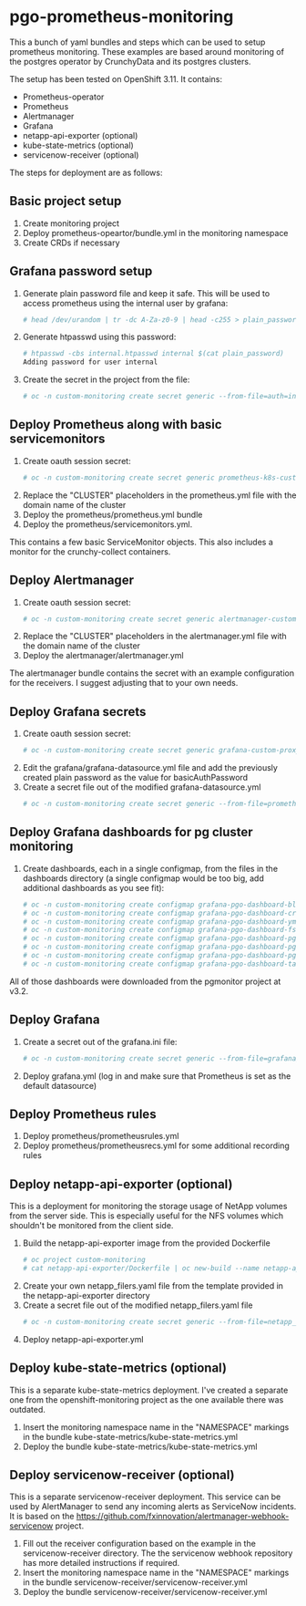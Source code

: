 # pgo-prometheus-monitoring
This a bunch of yaml bundles and steps which can be used to setup prometheus monitoring. These examples are based around monitoring of the postgres operator by CrunchyData and its postgres clusters.

The setup has been tested on OpenShift 3.11. It contains:
* Prometheus-operator
* Prometheus
* Alertmanager
* Grafana
* netapp-api-exporter (optional)
* kube-state-metrics (optional)
* servicenow-receiver (optional)

The steps for deployment are as follows:
## Basic project setup
1. Create monitoring project
1. Deploy prometheus-opeartor/bundle.yml in the monitoring namespace
1. Create CRDs if necessary

## Grafana password setup
1. Generate plain password file and keep it safe. This will be used to access prometheus using the internal user by grafana:
   ```bash
   # head /dev/urandom | tr -dc A-Za-z0-9 | head -c255 > plain_password
   ```
1. Generate htpasswd using this password:
   ```bash
   # htpasswd -cbs internal.htpasswd internal $(cat plain_password)
   Adding password for user internal
   ```
1. Create the secret in the project from the file:
   ```bash
   # oc -n custom-monitoring create secret generic --from-file=auth=internal.htpasswd prometheus-k8s-htpasswd
   ```

## Deploy Prometheus along with basic servicemonitors
1. Create oauth session secret:
   ```bash
   # oc -n custom-monitoring create secret generic prometheus-k8s-custom-proxy --from-literal=session_secret=$(head /dev/urandom | tr -dc A-Za-z0-9 | head -c43)
   ```
1. Replace the "CLUSTER" placeholders in the prometheus.yml file with the domain name of the cluster
1. Deploy the prometheus/prometheus.yml bundle
1. Deploy the prometheus/servicemonitors.yml. 

This contains a few basic ServiceMonitor objects. This also includes a monitor for the crunchy-collect containers.

## Deploy Alertmanager
1. Create oauth session secret:
   ```bash
   # oc -n custom-monitoring create secret generic alertmanager-custom-proxy --from-literal=session_secret=$(head /dev/urandom | tr -dc A-Za-z0-9 | head -c43)
   ```
1. Replace the "CLUSTER" placeholders in the alertmanager.yml file with the domain name of the cluster
1. Deploy the alertmanager/alertmanager.yml

The alertmanager bundle contains the secret with an example configuration for the receivers. I suggest adjusting that to your own needs.

## Deploy Grafana secrets
1. Create oauth session secret:
   ```bash
   # oc -n custom-monitoring create secret generic grafana-custom-proxy --from-literal=session_secret=$(head /dev/urandom | tr -dc A-Za-z0-9 | head -c43)
   ```
1. Edit the grafana/grafana-datasource.yml file and add the previously created plain password as the value for basicAuthPassword
1. Create a secret file out of the modified grafana-datasource.yml
   ```bash
   # oc -n custom-monitoring create secret generic --from-file=prometheus.yml=grafana/grafana-datasource.yml grafana-custom-datasources
   ```
## Deploy Grafana dashboards for pg cluster monitoring
1. Create dashboards, each in a single configmap, from the files in the dashboards directory 
   (a single configmap would be too big, add additional dashboards as you see fit):
   ```bash
   # oc -n custom-monitoring create configmap grafana-pgo-dashboard-bloat --from-file=grafana/dashboards/Bloat_Details.json
   # oc -n custom-monitoring create configmap grafana-pgo-dashboard-crud --from-file=grafana/dashboards/CRUD_Details.json
   # oc -n custom-monitoring create configmap grafana-pgo-dashboard-yml --from-file=grafana/dashboards/crunchy_grafana_dashboards.yml
   # oc -n custom-monitoring create configmap grafana-pgo-dashboard-fs --from-file=grafana/dashboards/Filesystem_Details.json
   # oc -n custom-monitoring create configmap grafana-pgo-dashboard-pgbackrest --from-file=grafana/dashboards/PGBackrest.json
   # oc -n custom-monitoring create configmap grafana-pgo-dashboard-pgdetails --from-file=grafana/dashboards/PG_Details.json
   # oc -n custom-monitoring create configmap grafana-pgo-dashboard-pgoverview --from-file=grafana/dashboards/PG_Overview.json
   # oc -n custom-monitoring create configmap grafana-pgo-dashboard-tablesize --from-file=grafana/dashboards/TableSize_Details.json
   ```
All of those dashboards were downloaded from the pgmonitor project at v3.2.

## Deploy Grafana
1. Create a secret out of the grafana.ini file:
   ```bash
   # oc -n custom-monitoring create secret generic --from-file=grafana/grafana.ini grafana-custom-config
   ```
1. Deploy grafana.yml (log in and make sure that Prometheus is set as the default datasource)

## Deploy Prometheus rules
1. Deploy prometheus/prometheusrules.yml
1. Deploy prometheus/prometheusrecs.yml for some additional recording rules

## Deploy netapp-api-exporter (optional)
This is a deployment for monitoring the storage usage of NetApp volumes from the server side. This is especially useful for the NFS volumes which shouldn't be monitored from the client side.

1. Build the netapp-api-exporter image from the provided Dockerfile
   ```bash
   # oc project custom-monitoring
   # cat netapp-api-exporter/Dockerfile | oc new-build --name netapp-api-exporter -D -
   ```
1. Create your own netapp_filers.yaml file from the template provided in the netapp-api-exporter directory
1. Create a secret file out of the modified netapp_filers.yaml file
   ```bash
   # oc -n custom-monitoring create secret generic --from-file=netapp_filers.yaml=netapp_filers.yaml netappfilers
   ```
1. Deploy netapp-api-exporter.yml

## Deploy kube-state-metrics (optional)
This is a separate kube-state-metrics deployment. I've created a separate one from the openshift-monitoring project as the one available there was outdated.

1. Insert the monitoring namespace name in the "NAMESPACE" markings in the bundle kube-state-metrics/kube-state-metrics.yml
1. Deploy the bundle kube-state-metrics/kube-state-metrics.yml

## Deploy servicenow-receiver (optional)
This is a separate servicenow-receiver deployment. This service can be used by AlertManager to send any incoming alerts as ServiceNow incidents. It is based on the https://github.com/fxinnovation/alertmanager-webhook-servicenow project.

1. Fill out the receiver configuration based on the example in the servicenow-receiver directory. The the servicenow webhook repository has more detailed instructions if required.
1. Insert the monitoring namespace name in the "NAMESPACE" markings in the bundle servicenow-receiver/servicenow-receiver.yml
1. Deploy the bundle servicenow-receiver/servicenow-receiver.yml